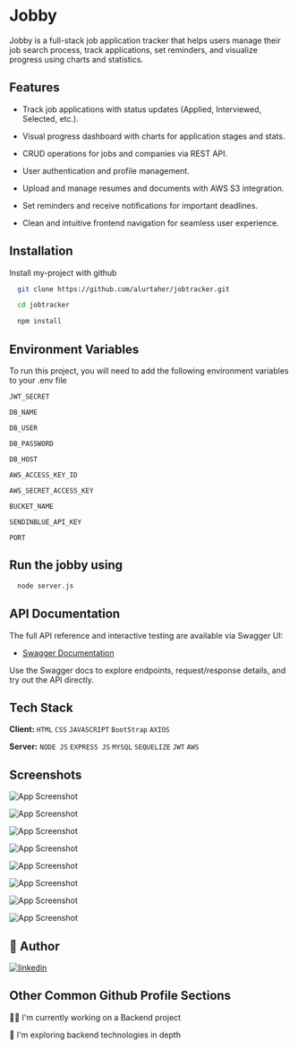 
# Jobby 

Jobby is a full-stack job application tracker that helps users manage their job search process, track applications, set reminders, and visualize progress using charts and statistics.


## Features

- Track job applications with status updates (Applied, Interviewed, Selected, etc.).

- Visual progress dashboard with charts for application stages and stats.

- CRUD operations for jobs and companies via REST API.

- User authentication and profile management.

- Upload and manage resumes and documents with AWS S3 integration.

- Set reminders and receive notifications for important deadlines.

- Clean and intuitive frontend navigation for seamless user experience.

## Installation

Install my-project with github

```bash
  git clone https://github.com/alurtaher/jobtracker.git

```

```bash
  cd jobtracker
```

```bash
  npm install
```


    
## Environment Variables

To run this project, you will need to add the following environment variables to your .env file

`JWT_SECRET`

`DB_NAME`

`DB_USER`

`DB_PASSWORD`

`DB_HOST`

`AWS_ACCESS_KEY_ID`

`AWS_SECRET_ACCESS_KEY`

`BUCKET_NAME`

`SENDINBLUE_API_KEY`

`PORT`
## Run the jobby using 

```bash
  node server.js
```



## API Documentation

The full API reference and interactive testing are available via Swagger UI:

- [Swagger Documentation](http://localhost:5000/api-docs)

Use the Swagger docs to explore endpoints, request/response details, and try out the API directly.

## Tech Stack

**Client:** `HTML` `CSS` `JAVASCRIPT` `BootStrap` `AXIOS`

**Server:** `NODE JS` `EXPRESS JS`  `MYSQL`  `SEQUELIZE` `JWT` `AWS` 

## Screenshots

![App Screenshot](https://github.com/alurtaher/photo/blob/master/register.png?raw=true)

![App Screenshot](https://github.com/alurtaher/photo/blob/master/login.png?raw=true)

![App Screenshot](https://github.com/alurtaher/photo/blob/master/dashboard.png?raw=true)

![App Screenshot](https://github.com/alurtaher/photo/blob/master/jobapplications.png?raw=true)

![App Screenshot](https://github.com/alurtaher/photo/blob/master/joblistings.png?raw=true)

![App Screenshot](https://github.com/alurtaher/photo/blob/master/companies.png?raw=true)

![App Screenshot](https://github.com/alurtaher/photo/blob/master/notifications.png?raw=true)

![App Screenshot](https://github.com/alurtaher/photo/blob/master/profile.png?raw=true)

## 🔗 Author

[![linkedin](https://img.shields.io/badge/linkedin-0A66C2?style=for-the-badge&logo=linkedin&logoColor=white)](https://www.linkedin.com/in/alur-taher-basha-857937233/)




## Other Common Github Profile Sections
👩‍💻 I'm currently working on a Backend project

🧠 I'm exploring backend technologies in depth




